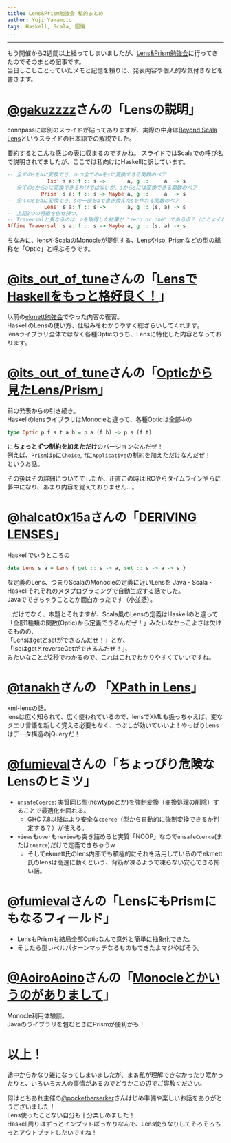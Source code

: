 ```yaml
---
title: Lens&Prism勉強会 私的まとめ
author: Yuji Yamamoto
tags: Haskell, Scala, 圏論
...
```

---

もう開催から2週間以上経ってしまいましたが、[Lens&Prism勉強会](http://connpass.com/event/13929/)に行ってきたのでそのまとめ記事です。  
当日しこしことっていたメモと記憶を頼りに、発表内容や個人的な気付きなどを書きます。

# [\@gakuzzzz](https://twitter.com/gakuzzzz)さんの「Lensの説明」

connpassには別のスライドが貼ってありますが、実際の中身は[Beyond Scala Lens](http://www.slideshare.net/JulienTruffaut/beyond-scala-lens)というスライドの日本語での解説でした。

要約するとこんな感じの表に収まるのですかね。
スライドではScalaでの呼び名で説明されてましたが、ここでは私向けにHaskellに訳しています。

```haskell
-- 全てのsをaに変換でき、かつ全てのaをsに変換できる関数のペア
             Iso' s a: f :: s ->       a, g ::     a  -> s
-- 全てのsからaに変換できるわけではないが、aからsには変換できる関数のペア
           Prism' s a: f :: s -> Maybe a, g ::     a  -> s
-- 全てのsをaに変換でき、sの一部をaで書き換えたsを作れる関数のペア
            Lens' s a: f :: s ->       a, g :: (s, a) -> s
-- 上記2つの特徴を併せ持つ。
-- Traversalと異なるのは、aを取得した結果が "zero or one" である点？（ここよくわかってない）
Affine Traversal' s a: f :: s -> Maybe a, g :: (s, a) -> s
```

ちなみに、lensやScalaのMonocleが提供する、LensやIso, Prismなどの型の総称を「Optic」と呼ぶそうです。

# [\@its_out_of_tune](http://twitter.com/its_out_of_tune)さんの「[LensでHaskellをもっと格好良く！](http://www.slideshare.net/itsoutoftunethismymusic/ekmett-17955009)」

以前の[ekmett勉強会](http://partake.in/events/1698f7f8-4151-4048-b317-03a8c3f1a7ab)でやった内容の復習。  
HaskellのLensの使い方、仕組みをわかりやすく総ざらいしてくれます。  
lensライブラリ全体ではなく各種Opticのうち、Lensに特化した内容となっております。

# [\@its_out_of_tune](http://twitter.com/its_out_of_tune)さんの「[Opticから見たLens/Prism](http://tokiwoousaka.github.io/takahashi/contents/20150530LensPrism.html)」

前の発表からの引き続き。  
HaskellのlensライブラリはMonocleと違って、各種Opticは全部↓の

```haskell
type Optic p f s t a b = p a (f b) -> p s (f t)
```

に**ちょっとずつ制約を加えただけ**のバージョンなんだぜ！  
例えば、`Prism`は`p`に`Choice`, `f`に`Applicative`の制約を加えただけなんだぜ！  
というお話。

その後はその詳細についてでしたが、正直この時はIRCやらタイムラインやらに夢中になり、あまり内容を覚えておりません...。


# [\@halcat0x15a](http://twitter.com/halcat0x15a)さんの「[DERIVING LENSES](http://halcat0x15a.github.io/slide/lens_prism/#/)」

Haskellでいうところの

```haskell
data Lens s a = Lens { get :: s -> a, set :: s -> a -> s }
```

な定義のLens、つまりScalaのMonocleの定義に近いLensを
Java・Scala・Haskellそれぞれのメタプログラミングで自動生成する話でした。  
Javaでできちゃうこととか面白かったです（小並感）。

...だけでなく、本題とそれますが、Scala風のLensの定義はHaskellのと違って
「全部1種類の関数(Optic)から定義できるんだぜ！」みたいなかっこよさは欠けるものの、  
「Lensはgetとsetができるんだぜ！」とか、  
「IsoはgetとreverseGetができるんだぜ！」、  
みたいなことが2秒でわかるので、これはこれでわかりやすくていいですね。

# [\@tanakh](https://twitter.com/tanakh)さんの 「[XPath in Lens](http://www.slideshare.net/tanakh/xpath-inlens)」

xml-lensの話。  
lensは広く知られて、広く使われているので、lensでXMLも扱っちゃえば、変なクエリ言語を新しく覚える必要もなく、つぶしが効いていいよ！やっぱりLensはデータ構造のjQueryだ！

# [\@fumieval](https://twitter.com/fumieval)さんの「ちょっぴり危険なLensのヒミツ」

- `unsafeCoerce`: 実質同じ型(newtypeとか)を強制変換（変換処理の削除）することで最適化を図れる。
    - GHC 7.8以降はより安全な`coerce`（型から自動的に強制変換できるか判定する？）が使える。
- `views`も`over`も`review`も突き詰めると実質「NOOP」なので`unsafeCoerce`(または`coerce`)だけで定義できちゃうw
    - そしてekmett氏のlens内部でも積極的にそれを活用しているのでekmett氏のlensは高速に動くという、背筋が凍るようで凍らない安心できる怖い話。

# [\@fumieval](https://twitter.com/fumieval)さんの「LensにもPrismにもなるフィールド」

- LensもPrismも結局全部Opticなんで意外と簡単に抽象化できた。
- そしたら型レベルパターンマッチなるものもできたよマジやばそう。

# [\@AoiroAoino](https://twitter.com/AoiroAoino)さんの「[Monocleとかいうのがありまして](http://www.slideshare.net/AoiroAoino/lens-prism-48780563)」

Monocle利用体験談。  
Javaのライブラリを包むときにPrismが便利かも！

# 以上！

途中からかなり雑になってしまいましたが、まぁ私が理解できなかったり眠かったりと、いろいろ大人の事情があるのでどうかこの辺でご容赦ください。  

何はともあれ主催の[\@pocketberserker](https://twitter.com/pocketberserker)さんはじめ準備や楽しいお話をありがとうございました！  
Lens使ったことない自分も十分楽しめました！  
Haskell周りはずっとインプットばっかりなんで、Lens使うなりしてそろそろもっとアウトプットしたいですね！
